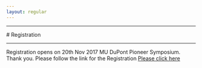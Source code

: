 ```yaml
---
layout: regular
---
```


<hr style="clear: both;" />
# Registration 
<hr style="clear: both;" />

Registration opens on 20th Nov 2017 MU DuPont Pioneer Symposium. Thank you. 
Please follow the link for the Registration  <a href="https://docs.google.com/forms/d/14sIsIanNSz7YTk_tA1m2vKuJVY3yl0B0jkw-HkNSYCU/edit#responses" target="_blank"> Please click here
